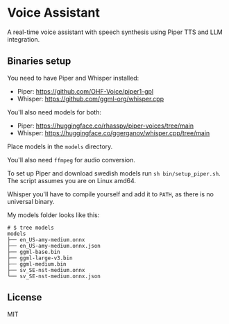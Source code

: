 # Voice Assistant
A real-time voice assistant with speech synthesis using Piper TTS and LLM integration.

## Binaries setup
You need to have Piper and Whisper installed:
- Piper: https://github.com/OHF-Voice/piper1-gpl
- Whisper: https://github.com/ggml-org/whisper.cpp

You'll also need models for both:
- Piper: https://huggingface.co/rhasspy/piper-voices/tree/main
- Whisper: https://huggingface.co/ggerganov/whisper.cpp/tree/main

Place models in the `models` directory.

You'll also need `ffmpeg` for audio conversion.

To set up Piper and download swedish models run `sh bin/setup_piper.sh`.
The script assumes you are on Linux amd64.

Whisper you'll have to compile yourself and add it to `PATH`,
as there is no universal binary.

My models folder looks like this:
```shell
# $ tree models
models
├── en_US-amy-medium.onnx
├── en_US-amy-medium.onnx.json
├── ggml-base.bin
├── ggml-large-v3.bin
├── ggml-medium.bin
├── sv_SE-nst-medium.onnx
└── sv_SE-nst-medium.onnx.json
```

## License
MIT
